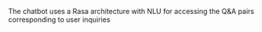 The chatbot uses a Rasa architecture with NLU for accessing the Q&A pairs corresponding to user inquiries